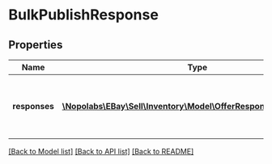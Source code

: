 # BulkPublishResponse

## Properties
Name | Type | Description | Notes
------------ | ------------- | ------------- | -------------
**responses** | [**\Nopolabs\EBay\Sell\Inventory\Model\OfferResponseWithListingId[]**](OfferResponseWithListingId.md) | A node is returned under the &lt;strong&gt;responses&lt;/strong&gt; container to indicate the success or failure of each offer that the seller was attempting to publish. | [optional] 

[[Back to Model list]](../README.md#documentation-for-models) [[Back to API list]](../README.md#documentation-for-api-endpoints) [[Back to README]](../README.md)


